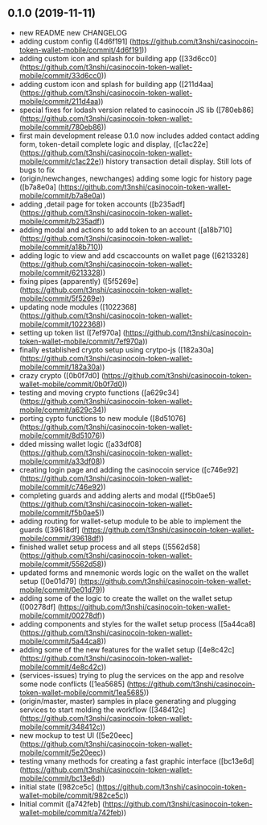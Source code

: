 ## 0.1.0 (2019-11-11)


 *  new README new CHANGELOG
 *  adding custom config ([4d6f191] (https://github.com/t3nshi/casinocoin-token-wallet-mobile/commit/4d6f191))
 *  adding custom icon and splash for building app ([33d6cc0] (https://github.com/t3nshi/casinocoin-token-wallet-mobile/commit/33d6cc0))
 *  adding custom icon and splash for building app ([211d4aa] (https://github.com/t3nshi/casinocoin-token-wallet-mobile/commit/211d4aa))
 *  special fixes for lodash version related to casinocoin JS lib ([780eb86] (https://github.com/t3nshi/casinocoin-token-wallet-mobile/commit/780eb86))
 *  first main development release 0.1.0 now includes added contact adding form, token-detail complete logic and display,  ([c1ac22e] (https://github.com/t3nshi/casinocoin-token-wallet-mobile/commit/c1ac22e)) history transaction detail display. Still lots of bugs to fix
 *  (origin/newchanges, newchanges) adding some logic for history page ([b7a8e0a] (https://github.com/t3nshi/casinocoin-token-wallet-mobile/commit/b7a8e0a))
 *  adding ,detail page for token accounts ([b235adf] (https://github.com/t3nshi/casinocoin-token-wallet-mobile/commit/b235adf))
 *  adding modal and actions to add token to an account ([a18b710] (https://github.com/t3nshi/casinocoin-token-wallet-mobile/commit/a18b710))
 *  adding logic to view and add cscaccounts on wallet page ([6213328] (https://github.com/t3nshi/casinocoin-token-wallet-mobile/commit/6213328))
 *  fixing pipes (apparently) ([5f5269e] (https://github.com/t3nshi/casinocoin-token-wallet-mobile/commit/5f5269e))
 *  updating node modules ([1022368] (https://github.com/t3nshi/casinocoin-token-wallet-mobile/commit/1022368))
 *  setting up token list ([7ef970a] (https://github.com/t3nshi/casinocoin-token-wallet-mobile/commit/7ef970a))
 *  finally established crypto setup using crytpo-js ([182a30a] (https://github.com/t3nshi/casinocoin-token-wallet-mobile/commit/182a30a))
 *  crazy crypto ([0b0f7d0] (https://github.com/t3nshi/casinocoin-token-wallet-mobile/commit/0b0f7d0))
 *  testing and moving crypto functions ([a629c34] (https://github.com/t3nshi/casinocoin-token-wallet-mobile/commit/a629c34))
 *  porting cypto functions to new module ([8d51076] (https://github.com/t3nshi/casinocoin-token-wallet-mobile/commit/8d51076))
 *  dded missing wallet logic ([a33df08] (https://github.com/t3nshi/casinocoin-token-wallet-mobile/commit/a33df08))
 *  creating login page and adding the casinocoin service ([c746e92] (https://github.com/t3nshi/casinocoin-token-wallet-mobile/commit/c746e92))
 *  completing guards and adding alerts and modal ([f5b0ae5] (https://github.com/t3nshi/casinocoin-token-wallet-mobile/commit/f5b0ae5))
 *  adding routing for wallet-setup module to be able to implement the guards ([39618df] (https://github.com/t3nshi/casinocoin-token-wallet-mobile/commit/39618df))
 *  finished wallet setup process and all steps ([5562d58] (https://github.com/t3nshi/casinocoin-token-wallet-mobile/commit/5562d58))
 *  updated forms and mnemonic words logic on the wallet on the wallet setup ([0e01d79] (https://github.com/t3nshi/casinocoin-token-wallet-mobile/commit/0e01d79))
 *  adding some of the logic to create the wallet on the wallet setup ([00278df] (https://github.com/t3nshi/casinocoin-token-wallet-mobile/commit/00278df))
 *  adding components and styles for the wallet setup process ([5a44ca8] (https://github.com/t3nshi/casinocoin-token-wallet-mobile/commit/5a44ca8))
 *  adding some of the new features for the wallet setup ([4e8c42c] (https://github.com/t3nshi/casinocoin-token-wallet-mobile/commit/4e8c42c))
 *  (services-issues) trying to plug the services on the app and resolve some node conflicts ([1ea5685] (https://github.com/t3nshi/casinocoin-token-wallet-mobile/commit/1ea5685))
 *  (origin/master, master) samples in place generating and plugging services to start molding the workflow ([348412c] (https://github.com/t3nshi/casinocoin-token-wallet-mobile/commit/348412c))
 *  new mockup to test UI ([5e20eec] (https://github.com/t3nshi/casinocoin-token-wallet-mobile/commit/5e20eec))
 *  testing vmany methods for creating a fast graphic interface ([bc13e6d] (https://github.com/t3nshi/casinocoin-token-wallet-mobile/commit/bc13e6d))
 *  initial state ([982ce5c] (https://github.com/t3nshi/casinocoin-token-wallet-mobile/commit/982ce5c))
 *  Initial commit ([a742feb] (https://github.com/t3nshi/casinocoin-token-wallet-mobile/commit/a742feb))
